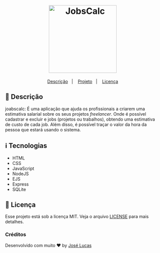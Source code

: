 <h1 align="center">
  <img alt="JobsCalc" title="JobsCalc" src="https://i.imgur.com/Veqm7Gh.png" width="220px" />
</h1>

<p align="center">
  <a href="#-descrição">Descrição</a>&nbsp;&nbsp;&nbsp;|&nbsp;&nbsp;&nbsp;
  <a href="#-tecnologias">Projeto</a>&nbsp;&nbsp;&nbsp;|&nbsp;&nbsp;&nbsp;
  <a href="#memo-licença">Licença</a>
</p>

## :book: Descrição

joabscalc: É uma aplicação que ajuda os profissionais a criarem uma
estimativa salarial sobre os seus projetos _freelancer_. Onde é possível
cadastrar e excluir e jobs (projetos ou trabalhos), obtendo uma estimativa
de custo de cada job. Além disso, é possível traçar o valor da hora
da pessoa que estará usando o sistema.

## :information_source: Tecnologias

- HTML
- CSS
- JavaScript
- NodeJS
- EJS
- Express
- SQLite

## :memo: Licença

Esse projeto está sob a licença MIT.
Veja o arquivo [LICENSE](LICENSE) para mais detalhes.

### Créditos

Desenvolvido com muito :heart: by [José Lucas](https://github.com/lucasbernardol)
